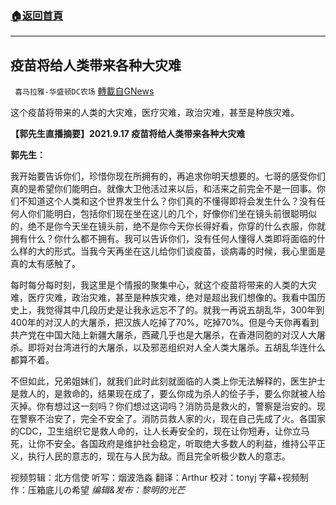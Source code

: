 ###  [:house:返回首頁](https://github.com/ourhimalayas/txt)
---


## 疫苗将给人类带来各种大灾难
` 喜马拉雅-华盛顿DC农场` [轉載自GNews](https://gnews.org/zh-hans/1561462/)

这个疫苗将带来的人类的大灾难，医疗灾难，政治灾难，甚至是种族灾难。

**【郭先生直播摘要】2021.9.17 疫苗将给人类带来各种大灾难**

**郭先生：**

我开始要告诉你们，珍惜你现在所拥有的，再追求你明天想要的。七哥的感受你们真的是希望你们能明白。就像大卫他活过来以后，和活来之前完全不是一回事。你们不知道这个人类和这个世界发生什么？你们真的不懂得即将会发生什么？没有任何人你们能明白，包括你们现在坐在这儿的几个，好像你们坐在镜头前很聪明似的，绝不是你今天坐在镜头前，绝不是你今天你长得好看，你穿的什么衣服，你就拥有什么？你什么都不拥有。我可以告诉你们，没有任何人懂得人类即将面临的什么样的大的形式。当我今天再坐在这儿给你们谈疫苗，谈病毒的时候，我心里面是真的太有感触了。

每时每分每时刻，我这里是个情报的聚集中心，就这个疫苗将带来的人类的大灾难，医疗灾难，政治灾难，甚至是种族灾难，绝对是超出我们想像的。我看中国历史上，我觉得其中几段历史是让我永远忘不了的。就我一再说五胡乱华，300年到400年的对汉人的大屠杀，把汉族人吃掉了70%，吃掉70%。但是今天你再看到共产党在中国大陆上新疆大屠杀，西藏几乎也是大屠杀，在香港同胞的对汉人大屠杀。即将对台湾进行的大屠杀，以及邪恶组织对人全人类大屠杀。五胡乱华连什么都算不着。

不但如此，兄弟姐妹们，就我们此时此刻就面临的人类上你无法解释的，医生护士是救人的，是救命的，结果现在成了，要么你成为杀人的侩子手，要么你就被人给灭掉。你有想过这一刻吗？你们想过这词吗？消防员是救火的，警察是治安的。现在警察不治安了，完全不安全了。消防员救人家的火，现在自己先成了火。各国家的CDC，卫生组织它是救人命的，让人长寿安全的，现在让你短寿，让你立马死，让你不安全。各国政府是维护社会稳定，听取绝大多数人的利益，维持公平正义，执行人民的意志的，现在与人民为敌。而且完全听极少数人的意志。

视频剪辑：北方信使
听写：烟波浩淼
翻译：Arthur
校对：tonyj
字幕+视频制作：压箱底儿の希望
*编辑&发布：黎明的光芒*
